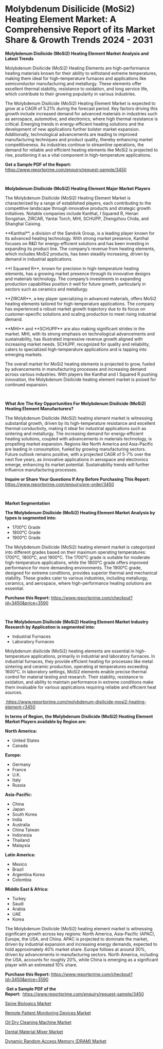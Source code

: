 <p><h1>Molybdenum Disilicide (MoSi2) Heating Element Market: A Comprehensive Report of its Market Share & Growth Trends 2024 - 2031</h1></p><p><strong>Molybdenum Disilicide (MoSi2) Heating Element Market Analysis and Latest Trends</strong></p>
<p><p>Molybdenum Disilicide (MoSi2) Heating Elements are high-performance heating materials known for their ability to withstand extreme temperatures, making them ideal for high-temperature furnaces and applications like semiconductor manufacturing and metallurgy. These elements offer excellent thermal stability, resistance to oxidation, and long service life, which contribute to their growing popularity in various industries. </p><p>The Molybdenum Disilicide (MoSi2) Heating Element Market is expected to grow at a CAGR of 5.21% during the forecast period. Key factors driving this growth include increased demand for advanced materials in industries such as aerospace, automotive, and electronics, where high thermal resistance is critical. Emerging trends in energy-efficient heating solutions and the development of new applications further bolster market expansion. Additionally, technological advancements are leading to improved manufacturing techniques and product quality, thereby enhancing market competitiveness. As industries continue to streamline operations, the demand for reliable and efficient heating elements like MoSi2 is projected to rise, positioning it as a vital component in high-temperature applications.</p></p>
<p><strong>Get a Sample PDF of the Report:&nbsp;</strong> <a href="https://www.reportprime.com/enquiry/request-sample/3450">https://www.reportprime.com/enquiry/request-sample/3450</a></p>
<p>&nbsp;</p>
<p><strong>Molybdenum Disilicide (MoSi2) Heating Element Major Market Players</strong></p>
<p><p>The Molybdenum Disilicide (MoSi2) Heating Element Market is characterized by a range of established players, each contributing to the competitive landscape through innovative products and strategic growth initiatives. Notable companies include Kanthal, I Squared R, Henan Songshan, ZIRCAR, Yantai Torch, MHI, SCHUPP, Zhengzhou Chida, and Shanghai Caixing.</p><p>**Kanthal**, a division of the Sandvik Group, is a leading player known for its advanced heating technology. With strong market presence, Kanthal focuses on R&D for energy-efficient solutions and has been investing in expanding its product line. The company’s revenue from heating elements, which includes MoSi2 products, has been steadily increasing, driven by demand in industrial applications.</p><p>**I Squared R**, known for precision in high-temperature heating elements, has a growing market presence through its innovative designs and materials technology. The company’s investments in expanding production capabilities position it well for future growth, particularly in sectors such as ceramics and metallurgy.</p><p>**ZIRCAR**, a key player specializing in advanced materials, offers MoSi2 heating elements tailored for high-temperature applications. The company has experienced a robust market growth trajectory due to its focus on customer-specific solutions and scaling production to meet rising industrial demand.</p><p>**MHI** and **SCHUPP** are also making significant strides in the market. MHI, with its strong emphasis on technological advancements and sustainability, has illustrated impressive revenue growth aligned with increasing market needs. SCHUPP, recognized for quality and reliability, caters to specialized high-temperature applications and is tapping into emerging markets.</p><p>The overall market for MoSi2 heating elements is projected to grow, fueled by advancements in manufacturing processes and increasing demand across various industries. With players like Kanthal and I Squared R pushing innovation, the Molybdenum Disilicide heating element market is poised for continued expansion.</p></p>
<p>&nbsp;</p>
<p><strong>What Are The Key Opportunities For Molybdenum Disilicide (MoSi2) Heating Element Manufacturers?</strong></p>
<p><p>The Molybdenum Disilicide (MoSi2) heating element market is witnessing substantial growth, driven by its high-temperature resistance and excellent thermal conductivity, making it ideal for industrial applications such as sintering and metallurgy. The increasing demand for energy-efficient heating solutions, coupled with advancements in materials technology, is propelling market expansion. Regions like North America and Asia-Pacific are leading in consumption, fueled by growing manufacturing sectors. Future outlook remains positive, with a projected CAGR of 5-7% over the next five years, as innovative applications in aerospace and electronics emerge, enhancing its market potential. Sustainability trends will further influence manufacturing processes.</p></p>
<p><strong>Inquire or Share Your Questions If Any Before Purchasing This Report:</strong> <a href="https://www.reportprime.com/enquiry/pre-order/3450">https://www.reportprime.com/enquiry/pre-order/3450</a></p>
<p>&nbsp;</p>
<p><strong>Market Segmentation</strong></p>
<p><strong>The Molybdenum Disilicide (MoSi2) Heating Element Market Analysis by types is segmented into:</strong></p>
<p><ul><li>1700°C Grade</li><li>1800°C Grade</li><li>1900°C Grade</li></ul></p>
<p><p>The Molybdenum Disilicide (MoSi2) heating element market is categorized into different grades based on their maximum operating temperatures: 1700°C, 1800°C, and 1900°C. The 1700°C grade is suitable for moderate high-temperature applications, while the 1800°C grade offers improved performance for more demanding environments. The 1900°C grade, designed for extreme conditions, provides superior thermal and mechanical stability. These grades cater to various industries, including metallurgy, ceramics, and aerospace, where high-performance heating solutions are essential.</p></p>
<p><strong>Purchase this Report:&nbsp;</strong><a href="https://www.reportprime.com/checkout?id=3450&price=3590">https://www.reportprime.com/checkout?id=3450&price=3590</a></p>
<p>&nbsp;</p>
<p><strong>The Molybdenum Disilicide (MoSi2) Heating Element Market Industry Research by Application is segmented into:</strong></p>
<p><ul><li>Industrial Furnaces</li><li>Laboratory Furnaces</li></ul></p>
<p><p>Molybdenum disilicide (MoSi2) heating elements are essential in high-temperature applications, primarily in industrial and laboratory furnaces. In industrial furnaces, they provide efficient heating for processes like metal sintering and ceramic production, operating at temperatures exceeding 1600°C. In laboratory settings, MoSi2 elements enable precise thermal control for material testing and research. Their stability, resistance to oxidation, and ability to maintain performance in extreme conditions make them invaluable for various applications requiring reliable and efficient heat sources.</p></p>
<p><a href="https://www.reportprime.com/molybdenum-disilicide-mosi2-heating-element-r3450">&nbsp;https://www.reportprime.com/molybdenum-disilicide-mosi2-heating-element-r3450</a></p>
<p><strong>In terms of Region, the Molybdenum Disilicide (MoSi2) Heating Element Market Players available by Region are:</strong></p>
<p>
    <p> <strong> North America: </strong>
        <ul>
            <li>United States</li>
            <li>Canada</li>
        </ul>
        </p> 
    <p> <strong> Europe: </strong>
        <ul>
            <li>Germany</li>
            <li>France</li>
            <li>U.K.</li>
            <li>Italy</li>
            <li>Russia</li>
        </ul>
        </p> 
    <p> <strong> Asia-Pacific: </strong>
        <ul>
            <li>China</li>
            <li>Japan</li>
            <li>South Korea</li>
            <li>India</li>
            <li>Australia</li>
            <li>China Taiwan</li>
            <li>Indonesia</li>
            <li>Thailand</li>
            <li>Malaysia</li>
        </ul>
        </p> 
    <p> <strong> Latin America: </strong>
        <ul>
            <li>Mexico</li>
            <li>Brazil</li>
            <li>Argentina Korea</li>
            <li>Colombia</li>
        </ul>
        </p> 
    <p> <strong> Middle East & Africa: </strong>
        <ul>
            <li>Turkey</li>
            <li>Saudi</li>
            <li>Arabia</li>
            <li>UAE</li>
            <li>Korea</li>
        </ul>
    </p>
    </p>
<p><p>The Molybdenum Disilicide (MoSi2) heating element market is witnessing significant growth across key regions: North America, Asia-Pacific (APAC), Europe, the USA, and China. APAC is projected to dominate the market, driven by industrial expansion and increasing energy demands, expected to hold approximately 40% market share. Europe follows at around 30%, driven by advancements in manufacturing sectors. North America, including the USA, accounts for roughly 20%, while China is emerging as a significant player with an estimated 10% share.</p></p>
<p><strong>Purchase this Report: </strong><a href="https://www.reportprime.com/checkout?id=3450&price=3590">https://www.reportprime.com/checkout?id=3450&price=3590</a></p>
<p>&nbsp;<strong>Get a Sample PDF of the Report:&nbsp;&nbsp;</strong><a href="https://www.reportprime.com/enquiry/request-sample/3450">https://www.reportprime.com/enquiry/request-sample/3450</a></p>
<p><strong></strong></p>
<p><p><a href="https://www.linkedin.com/pulse/what-growth-drivers-spine-biologics-market-comprehensive-ahxee?trackingId=9dB%2FbgcIQBCvayOeo3Ur6Q%3D%3D">Spine Biologics Market</a></p><p><a href="https://www.linkedin.com/pulse/how-remote-patient-monitoring-devices-market-evolved-key-xnnde?trackingId=1G61DyOoSXi2vVWtyJQtEw%3D%3D">Remote Patient Monitoring Devices Market</a></p><p><a href="https://issuu.com/reportprime-2/docs/oil-dry-cleaning-machine-market-siz_812585a315a80d">Oil Dry Cleaning Machine Market</a></p><p><a href="https://issuu.com/reportprime-2/docs/dental-material-mixer-market-size-2_a4cf6be14a7461">Dental Material Mixer Market</a></p><p><a href="https://github.com/yoshih12/Market-Research-Report-List-4/blob/main/dynamic-random-access-memory-dram-market.md">Dynamic Random Access Memory (DRAM) Market</a></p></p>